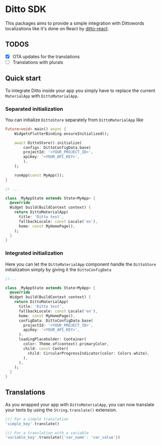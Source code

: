 # Ditto SDK

This packages aims to provide a simple integration with Dittowords localizations like it's done on React by [ditto-react](https://www.npmjs.com/package/ditto-react).

## TODOS

- [x] OTA updates for the translations
- [ ] Translations with plurals

## Quick start

To integrate Ditto inside your app you simply have to replace the current `MaterialApp` with `DittoMaterialApp`.

### Separated initialization

You can initialize `DittoStore` separately from `DittoMaterialApp` like

```dart
Future<void> main() async {
    WidgetsFlutterBinding.ensureInitialized();

    await DittoStore().initialize(
        configs: DittoConfigData.base(
        projectId: '<YOUR_PROJECT_ID>',
        apiKey: '<YOUR_API_KEY>',
        ),
    );

    runApp(const MyApp());
}

// ...

class _MyAppState extends State<MyApp> {
  @override
  Widget build(BuildContext context) {
    return DittoMaterialApp(
      title: 'Ditto test',
      fallbackLocale: const Locale('en'),
      home: const MyHomePage(),
    );
  }
}

```

### Integrated initialization

Here you can let the `DittoMaterialApp` component handle the `DittoStore` initialization simply by giving it the `DittoConfigData`

```dart
//...

class _MyAppState extends State<MyApp> {
  @override
  Widget build(BuildContext context) {
    return DittoMaterialApp(
      title: 'Ditto test',
      fallbackLocale: const Locale('en'),
      home: const MyHomePage(),
      configData: DittoConfigData.base(
        projectId: '<YOUR_PROJECT_ID>',
        apiKey: '<YOUR_API_KEY>',
      ),
      loadingPlaceholder: Container(
        color: Theme.of(context).primaryColor,
        child: const Center(
          child: CircularProgressIndicator(color: Colors.white),
        ),
      ),
    );
  }
}
```

## Translations

As you wrapped your app with `DittoMaterialApp`, you can now translate your texts by using the `String.translate()` extension.

```dart
/// For a simple translation
'simple_key'.translate()

/// For a translation with a variable
'variable_key'.translate({'var_name': 'var_value'})
```
